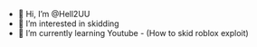- 👋 Hi, I’m @Hell2UU
- 👀 I’m interested in skidding
- 🌱 I’m currently learning Youtube - (How to skid roblox exploit)
